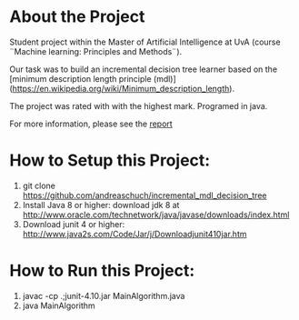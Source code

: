 # About the  Project
Student project within the Master of Artificial Intelligence at UvA (course ¨Machine learning: Principles and Methods¨).

Our task was to build an incremental decision tree learner based on the [minimum description length principle (mdl)] (https://en.wikipedia.org/wiki/Minimum_description_length).

The project was rated with with the highest mark. Programed in java.

For more information, please see the [report](./incrementalMDLdecisiontree.pdf) 


# How to Setup this Project:
1.  git clone https://github.com/andreaschuch/incremental_mdl_decision_tree  
2. Install Java 8 or higher: download jdk 8 at http://www.oracle.com/technetwork/java/javase/downloads/index.html
3. Download junit 4 or higher: http://www.java2s.com/Code/Jar/j/Downloadjunit410jar.htm

# How to Run this Project:
1.  javac -cp .;junit-4.10.jar MainAlgorithm.java
2. java MainAlgorithm
